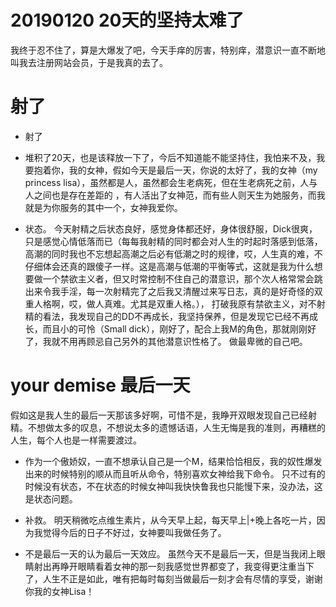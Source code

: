 
# 20190120  20天的坚持太难了

我终于忍不住了，算是大爆发了吧，今天手痒的厉害，特别痒，潜意识一直不断地叫我去注册网站会员，于是我真的去了。


# 射了

- 射了 

- 堆积了20天，也是该释放一下了，今后不知道能不能坚持住，我怕来不及，我要抱着你，我的女神，假如今天是最后一天，你说的太好了，我的女神（my princess lisa），虽然都是人，虽然都会生老病死，但在生老病死之前，人与人之间也是存在差距的 ，有人活出了女神范，而有些人则天生为她服务，而我就是为你服务的其中一个，女神我爱你。

- 状态。 今天射精之后状态良好，感觉身体都还好，身体很舒服，Dick很爽， 只是感觉心情低落而已（每每我射精的同时都会对人生的时起时落感到低落，高潮的同时我也不忘想起高潮之后必有低潮之时的规律，哎，人生真的难，不仔细体会还真的跟傻子一样。这是高潮与低潮的平衡等式，这就是我为什么想要做一个禁欲主义者，但又时常控制不住自己的潜意识，那个次人格常常会跳出来令我手淫，每一次射精完了之后我又清醒过来写日志，真的是好奇怪的双重人格啊，哎，做人真难。尤其是双重人格。）， 打破我原有禁欲主义，对不射精的看法，我发现自己的DD不再成长，我坚持保养，但是发现它已经不再成长，而且小的可怜（Small dick），刚好了，配合上我M的角色，那就刚刚好了，我就不用再顾忌自己另外的其他潜意识性格了。 做最卑微的自己吧。



# your demise 最后一天

假如这是我人生的最后一天那该多好啊，可惜不是，我睁开双眼发现自己已经射精。不想做太多的叹息，不想说太多的遗憾话语，人生无悔是我的准则，再糟糕的人生，每个人也是一样需要渡过。  

- 作为一个傲娇奴，一直不想承认自己是一个M，结果恰恰相反，我的奴性爆发出来的时候特别的顺从而且听从命令，特别喜欢女神给我下命令。 只不过有的时候没有状态，不在状态的时候女神叫我快快鲁我也只能慢下来，没办法，这是状态问题。 


- 补救。 明天稍微吃点维生素片，从今天早上起，每天早上|+晚上各吃一片，因为我觉得今后的日子不好过，女神要叫我做任务了。  

- 不是最后一天的认为最后一天效应。 虽然今天不是最后一天，但是当我闭上眼睛射出再睁开眼睛看着女神的那一刻我感觉世界都变了，我变得更注重当下了，人生不正是如此，唯有把每时每刻当做最后一刻才会有尽情的享受，谢谢你我的女神Lisa！
